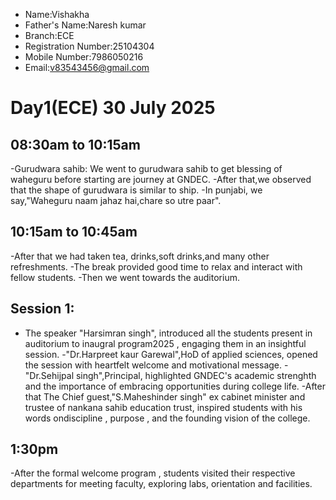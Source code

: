 - Name:Vishakha
- Father's Name:Naresh kumar
- Branch:ECE
- Registration Number:25104304
- Mobile Number:7986050216
- Email:v83543456@gmail.com
  

# Day1(ECE) 30 July 2025
## 08:30am to 10:15am
-Gurudwara sahib: We went to gurudwara sahib to get blessing of waheguru before starting are journey at GNDEC.
-After that,we observed that the shape of gurudwara is similar to ship.
-In punjabi, we say,"Waheguru naam jahaz hai,chare so utre paar".
## 10:15am to 10:45am
-After that we had taken tea, drinks,soft drinks,and many other refreshments.
-The break provided good time to relax and interact with fellow students.
-Then we went towards the auditorium.
## Session 1:
- The speaker "Harsimran singh", introduced all the students present in auditorium to inaugral program2025 , engaging them in an insightful session.
-"Dr.Harpreet kaur Garewal",HoD of applied sciences, opened the session with heartfelt welcome and motivational message.
-"Dr.Sehijpal singh",Principal, highlighted GNDEC's academic strenghth and the importance of embracing opportunities during college life.
-After that The Chief guest,"S.Maheshinder singh" ex cabinet minister and trustee of nankana sahib education trust, inspired students with his words ondiscipline , purpose , and the founding vision of the college.
## 1:30pm
-After the formal welcome program , students visited their respective departments for meeting faculty, exploring labs, orientation and facilities.
